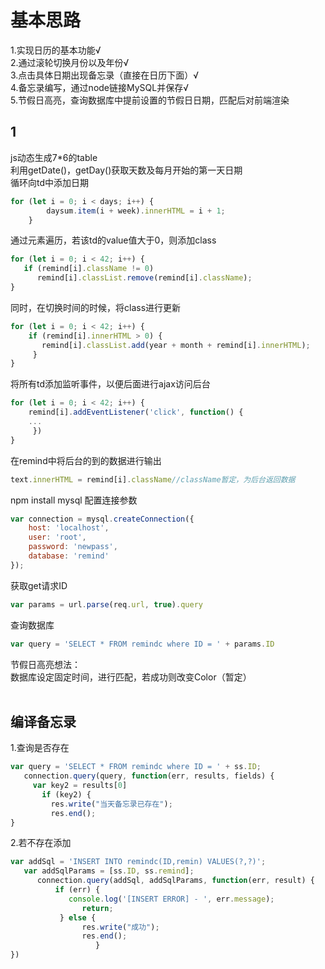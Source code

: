 # 基本思路
1.实现日历的基本功能√</br>
2.通过滚轮切换月份以及年份√</br>
3.点击具体日期出现备忘录（直接在日历下面）√</br>
4.备忘录编写，通过node链接MySQL并保存√</br>
5.节假日高亮，查询数据库中提前设置的节假日日期，匹配后对前端渲染
## 1
js动态生成7*6的table</br>
利用getDate()，getDay()获取天数及每月开始的第一天日期</br>
循环向td中添加日期
```javascript
for (let i = 0; i < days; i++) {
        daysum.item(i + week).innerHTML = i + 1;
    }
```
通过元素遍历，若该td的value值大于0，则添加class
```javascript
for (let i = 0; i < 42; i++) {
   if (remind[i].className != 0)
      remind[i].classList.remove(remind[i].className);
}
```
同时，在切换时间的时候，将class进行更新
```javascript
for (let i = 0; i < 42; i++) {
    if (remind[i].innerHTML > 0) {
       remind[i].classList.add(year + month + remind[i].innerHTML);
     }
}
```
将所有td添加监听事件，以便后面进行ajax访问后台
```javascript
for (let i = 0; i < 42; i++) {
    remind[i].addEventListener('click', function() {
    ...
     })
}
```
在remind中将后台的到的数据进行输出
```javascript
text.innerHTML = remind[i].className//className暂定，为后台返回数据
  ``` 
npm install mysql
配置连接参数
```javascript
var connection = mysql.createConnection({
    host: 'localhost',
    user: 'root',
    password: 'newpass',
    database: 'remind'
});
```
获取get请求ID
```javascript
var params = url.parse(req.url, true).query
```
查询数据库
```javascript
var query = 'SELECT * FROM remindc where ID = ' + params.ID
```
节假日高亮想法：</br>
数据库设定固定时间，进行匹配，若成功则改变Color（暂定）</br>
<br>
## 编译备忘录
1.查询是否存在</br>
```javascript
var query = 'SELECT * FROM remindc where ID = ' + ss.ID;
   connection.query(query, function(err, results, fields) {
     var key2 = results[0]
       if (key2) {
         res.write("当天备忘录已存在");
         res.end();
} 
```
2.若不存在添加
```javascript
var addSql = 'INSERT INTO remindc(ID,remin) VALUES(?,?)';
   var addSqlParams = [ss.ID, ss.remind];
      connection.query(addSql, addSqlParams, function(err, result) {
          if (err) {
             console.log('[INSERT ERROR] - ', err.message);
                return;
           } else {
                res.write("成功");
                res.end();
                   }
})
```

